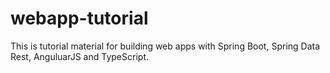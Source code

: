 # webapp-tutorial
This is tutorial material for building web apps with Spring Boot, Spring Data Rest, AnguluarJS and TypeScript.
